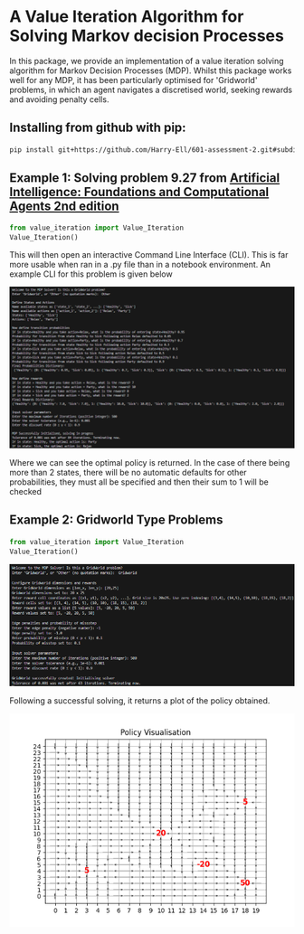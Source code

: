 # A Value Iteration Algorithm for Solving Markov decision Processes
In this package, we provide an implementation of a value iteration solving algorithm for Markov Decision Processes (MDP). Whilst this package works well for any MDP, it has been particularly optimised for 'Gridworld' problems, in which an agent navigates a discretised world, seeking rewards and avoiding penalty cells. 


## Installing from github with pip:

```bash
pip install git+https://github.com/Harry-Ell/601-assessment-2.git#subdirectory=.package

```

## Example 1: Solving problem 9.27 from  [Artificial Intelligence: Foundations and Computational Agents 2nd edition](https://artint.info/2e/html2e/ArtInt2e.html)
```python
from value_iteration import Value_Iteration
Value_Iteration()
```

This will then open an interactive Command Line Interface (CLI). This is far more usable when ran in a .py file than in a notebook environment. An example CLI for this problem is given below

![CLI](figures/9_27_cli.PNG)

Where we can see the optimal policy is returned. In the case of there being more than 2 states, there will be no automatic defaults for other probabilities, they must all be specified and then their sum to 1 will be checked

## Example 2: Gridworld Type Problems

```python
from value_iteration import Value_Iteration
Value_Iteration()
```
![CLI_grid](figures/gridworld_cli.PNG)

Following a successful solving, it returns a plot of the policy obtained.

![CLI_grid_pol](figures/gridworld.png)
